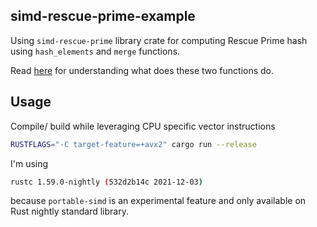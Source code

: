 ## simd-rescue-prime-example

Using `simd-rescue-prime` library crate for computing Rescue Prime hash using `hash_elements` and `merge` functions.

Read [here](https://github.com/itzmeanjan/simd-rescue-prime/blob/0cbb6e5ccd622c44462ff57fefa91bbcdfcae1c4/README.md#L51-L63) for understanding what does these two functions do.

## Usage

Compile/ build while leveraging CPU specific vector instructions

```bash
RUSTFLAGS="-C target-feature=+avx2" cargo run --release
```

I'm using 

```bash
rustc 1.59.0-nightly (532d2b14c 2021-12-03)
```

because `portable-simd` is an experimental feature and only available on Rust nightly standard library.
